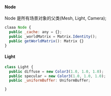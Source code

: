 #### Node
Node 是所有场景对象的父类(Mesh, Light, Camera);

```javascript
claaa Node {
  public _cache: any = {};
  public _worldMatrix = Matrix.Identity();
  public getWorldMatrix(): Matrix {}
}
```

#### Light

```js
class Light {
  public diffuse = new Color3(1.0, 1.0, 1.0);
  public specular = new Color3(1.0, 1.0, 1.0);
  public _uniformBuffer: UniformBuffer;

}
```
